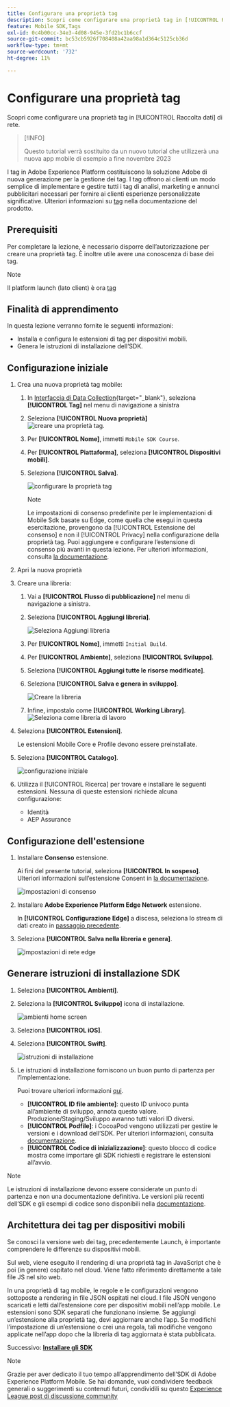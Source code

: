 ```yaml
---
title: Configurare una proprietà tag
description: Scopri come configurare una proprietà tag in [!UICONTROL Raccolta dati] di rete.
feature: Mobile SDK,Tags
exl-id: 0c4b00cc-34e3-4d08-945e-3fd2bc1b6ccf
source-git-commit: bc53cb5926f708408a42aa98a1d364c5125cb36d
workflow-type: tm+mt
source-wordcount: '732'
ht-degree: 11%

---
```


# Configurare una proprietà tag

Scopri come configurare una proprietà tag in [!UICONTROL Raccolta dati] di rete.

>[!INFO]
>
> Questo tutorial verrà sostituito da un nuovo tutorial che utilizzerà una nuova app mobile di esempio a fine novembre 2023

I tag in Adobe Experience Platform costituiscono la soluzione Adobe di nuova generazione per la gestione dei tag. I tag offrono ai clienti un modo semplice di implementare e gestire tutti i tag di analisi, marketing e annunci pubblicitari necessari per fornire ai clienti esperienze personalizzate significative. Ulteriori informazioni su [tag](https://experienceleague.adobe.com/docs/experience-platform/tags/home.html?lang=it) nella documentazione del prodotto.

## Prerequisiti

Per completare la lezione, è necessario disporre dell’autorizzazione per creare una proprietà tag. È inoltre utile avere una conoscenza di base dei tag.

>[!NOTE]
>
> Il platform launch (lato client) è ora [tag](https://experienceleague.adobe.com/docs/experience-platform/tags/home.html?lang=it)

## Finalità di apprendimento

In questa lezione verranno fornite le seguenti informazioni:

* Installa e configura le estensioni di tag per dispositivi mobili.
* Genera le istruzioni di installazione dell’SDK.

## Configurazione iniziale

1. Crea una nuova proprietà tag mobile:
   1. In [Interfaccia di Data Collection](https://experience.adobe.com/data-collection/){target="_blank"}, seleziona **[!UICONTROL Tag]** nel menu di navigazione a sinistra
   1. Seleziona **[!UICONTROL Nuova proprietà]**
      ![creare una proprietà tag](assets/mobile-tags-new-property.png).
   1. Per **[!UICONTROL Nome]**, immetti `Mobile SDK Course`.
   1. Per **[!UICONTROL Piattaforma]**, seleziona **[!UICONTROL Dispositivi mobili]**.
   1. Seleziona **[!UICONTROL Salva]**.

      ![configurare la proprietà tag](assets/mobile-tags-property-config.png)

      >[!NOTE]
      >
      > Le impostazioni di consenso predefinite per le implementazioni di Mobile Sdk basate su Edge, come quella che esegui in questa esercitazione, provengono da [!UICONTROL Estensione del consenso] e non il [!UICONTROL Privacy] nella configurazione della proprietà tag. Puoi aggiungere e configurare l’estensione di consenso più avanti in questa lezione. Per ulteriori informazioni, consulta [la documentazione](https://developer.adobe.com/client-sdks/documentation/privacy-and-gdpr/).


1. Apri la nuova proprietà
1. Creare una libreria:

   1. Vai a **[!UICONTROL Flusso di pubblicazione]** nel menu di navigazione a sinistra.
   1. Seleziona **[!UICONTROL Aggiungi libreria]**.

      ![Seleziona Aggiungi libreria](assets/mobile-tags-create-library.png)

   1. Per **[!UICONTROL Nome]**, immetti `Initial Build`.
   1. Per **[!UICONTROL Ambiente]**, seleziona **[!UICONTROL Sviluppo]**.
   1. Seleziona  **[!UICONTROL Aggiungi tutte le risorse modificate]**.
   1. Seleziona **[!UICONTROL Salva e genera in sviluppo]**.

      ![Creare la libreria](assets/mobile-tags-save-library.png)

   1. Infine, impostalo come **[!UICONTROL Working Library]**.
      ![Seleziona come libreria di lavoro](assets/mobile-tags-working-library.png)
1. Seleziona **[!UICONTROL Estensioni]**.

   Le estensioni Mobile Core e Profile devono essere preinstallate.

1. Seleziona **[!UICONTROL Catalogo]**.

   ![configurazione iniziale](assets/mobile-tags-starting.png)

1. Utilizza il [!UICONTROL Ricerca] per trovare e installare le seguenti estensioni. Nessuna di queste estensioni richiede alcuna configurazione:
   * Identità
   * AEP Assurance

## Configurazione dell&#39;estensione

1. Installare **Consenso** estensione.

   Ai fini del presente tutorial, seleziona **[!UICONTROL In sospeso]**. Ulteriori informazioni sull’estensione Consent in [la documentazione](https://developer.adobe.com/client-sdks/documentation/consent-for-edge-network/).

   ![impostazioni di consenso](assets/mobile-tags-extension-consent.png)

1. Installare **Adobe Experience Platform Edge Network** estensione.

   In **[!UICONTROL Configurazione Edge]** a discesa, seleziona lo stream di dati creato in [passaggio precedente](create-datastream.md).

1. Seleziona **[!UICONTROL Salva nella libreria e genera]**.

   ![impostazioni di rete edge](assets/mobile-tags-extension-edge.png)


## Generare istruzioni di installazione SDK

1. Seleziona **[!UICONTROL Ambienti]**.

1. Seleziona la **[!UICONTROL Sviluppo]** icona di installazione.

   ![ambienti home screen](assets/mobile-tags-environments.png)

1. Seleziona **[!UICONTROL iOS]**.

1. Seleziona **[!UICONTROL Swift]**.

   ![istruzioni di installazione](assets/mobile-tags-install-instructions.png)

1. Le istruzioni di installazione forniscono un buon punto di partenza per l’implementazione.

   Puoi trovare ulteriori informazioni [qui](https://developer.adobe.com/client-sdks/documentation/getting-started/get-the-sdk/).

   * **[!UICONTROL ID file ambiente]**: questo ID univoco punta all’ambiente di sviluppo, annota questo valore. Produzione/Staging/Sviluppo avranno tutti valori ID diversi.
   * **[!UICONTROL Podfile]**: i CocoaPod vengono utilizzati per gestire le versioni e i download dell’SDK. Per ulteriori informazioni, consulta [documentazione](https://cocoapods.org/).
   * **[!UICONTROL Codice di inizializzazione]**: questo blocco di codice mostra come importare gli SDK richiesti e registrare le estensioni all’avvio.

>[!NOTE]
>Le istruzioni di installazione devono essere considerate un punto di partenza e non una documentazione definitiva. Le versioni più recenti dell’SDK e gli esempi di codice sono disponibili nella [documentazione](https://developer.adobe.com/client-sdks/documentation/).

## Architettura dei tag per dispositivi mobili

Se conosci la versione web dei tag, precedentemente Launch, è importante comprendere le differenze su dispositivi mobili.

Sul web, viene eseguito il rendering di una proprietà tag in JavaScript che è poi (in genere) ospitato nel cloud. Viene fatto riferimento direttamente a tale file JS nel sito web.

In una proprietà di tag mobile, le regole e le configurazioni vengono sottoposte a rendering in file JSON ospitati nel cloud. I file JSON vengono scaricati e letti dall’estensione core per dispositivi mobili nell’app mobile. Le estensioni sono SDK separati che funzionano insieme. Se aggiungi un’estensione alla proprietà tag, devi aggiornare anche l’app. Se modifichi l’impostazione di un’estensione o crei una regola, tali modifiche vengono applicate nell’app dopo che la libreria di tag aggiornata è stata pubblicata.

Successivo: **[Installare gli SDK](install-sdks.md)**

>[!NOTE]
>
>Grazie per aver dedicato il tuo tempo all’apprendimento dell’SDK di Adobe Experience Platform Mobile. Se hai domande, vuoi condividere feedback generali o suggerimenti su contenuti futuri, condividili su questo [Experience League post di discussione community](https://experienceleaguecommunities.adobe.com/t5/adobe-experience-platform-data/tutorial-discussion-implement-adobe-experience-cloud-in-mobile/td-p/443796)